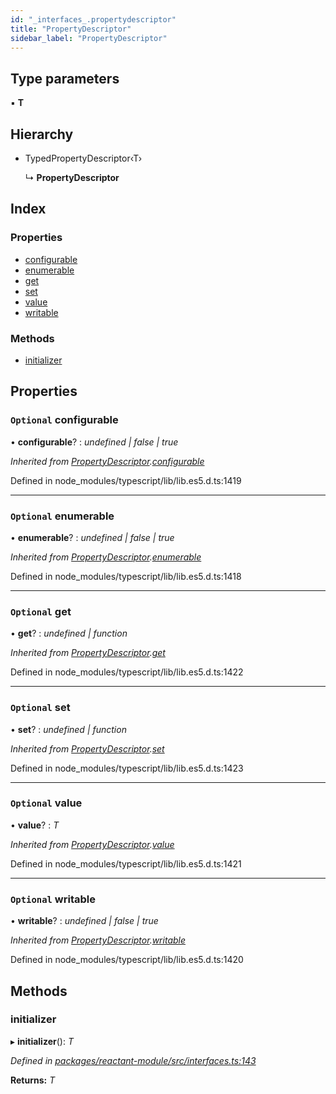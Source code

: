 ```yaml
---
id: "_interfaces_.propertydescriptor"
title: "PropertyDescriptor"
sidebar_label: "PropertyDescriptor"
---
```


## Type parameters

▪ **T**

## Hierarchy

* TypedPropertyDescriptor‹T›

  ↳ **PropertyDescriptor**

## Index

### Properties

* [configurable](_interfaces_.propertydescriptor.md#optional-configurable)
* [enumerable](_interfaces_.propertydescriptor.md#optional-enumerable)
* [get](_interfaces_.propertydescriptor.md#optional-get)
* [set](_interfaces_.propertydescriptor.md#optional-set)
* [value](_interfaces_.propertydescriptor.md#optional-value)
* [writable](_interfaces_.propertydescriptor.md#optional-writable)

### Methods

* [initializer](_interfaces_.propertydescriptor.md#initializer)

## Properties

### `Optional` configurable

• **configurable**? : *undefined | false | true*

*Inherited from [PropertyDescriptor](_interfaces_.propertydescriptor.md).[configurable](_interfaces_.propertydescriptor.md#optional-configurable)*

Defined in node_modules/typescript/lib/lib.es5.d.ts:1419

___

### `Optional` enumerable

• **enumerable**? : *undefined | false | true*

*Inherited from [PropertyDescriptor](_interfaces_.propertydescriptor.md).[enumerable](_interfaces_.propertydescriptor.md#optional-enumerable)*

Defined in node_modules/typescript/lib/lib.es5.d.ts:1418

___

### `Optional` get

• **get**? : *undefined | function*

*Inherited from [PropertyDescriptor](_interfaces_.propertydescriptor.md).[get](_interfaces_.propertydescriptor.md#optional-get)*

Defined in node_modules/typescript/lib/lib.es5.d.ts:1422

___

### `Optional` set

• **set**? : *undefined | function*

*Inherited from [PropertyDescriptor](_interfaces_.propertydescriptor.md).[set](_interfaces_.propertydescriptor.md#optional-set)*

Defined in node_modules/typescript/lib/lib.es5.d.ts:1423

___

### `Optional` value

• **value**? : *T*

*Inherited from [PropertyDescriptor](_interfaces_.propertydescriptor.md).[value](_interfaces_.propertydescriptor.md#optional-value)*

Defined in node_modules/typescript/lib/lib.es5.d.ts:1421

___

### `Optional` writable

• **writable**? : *undefined | false | true*

*Inherited from [PropertyDescriptor](_interfaces_.propertydescriptor.md).[writable](_interfaces_.propertydescriptor.md#optional-writable)*

Defined in node_modules/typescript/lib/lib.es5.d.ts:1420

## Methods

###  initializer

▸ **initializer**(): *T*

*Defined in [packages/reactant-module/src/interfaces.ts:143](https://github.com/unadlib/reactant/blob/950d72fe/packages/reactant-module/src/interfaces.ts#L143)*

**Returns:** *T*

